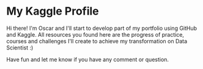 # **My Kaggle Profile**

Hi there!
I'm Oscar and I'll start to develop part of my portfolio using GitHub and Kaggle.
All resources you found here are the progress of practice, courses and challenges I'll create to achieve my transformation on Data Scientist :)

Have fun and let me know if you have any comment or question.